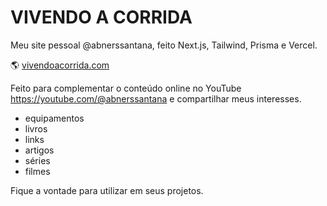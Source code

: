 # VIVENDO A CORRIDA

Meu site pessoal @abnerssantana, feito Next.js, Tailwind, Prisma e Vercel. 

🌎 [vivendoacorrida.com](https://vivendoacorrida.com/)

Feito para complementar o conteúdo online no YouTube https://youtube.com/@abnerssantana e compartilhar meus interesses.

  - equipamentos
  - livros
  - links
  - artigos
  - séries
  - filmes
  
Fique a vontade para utilizar em seus projetos.
